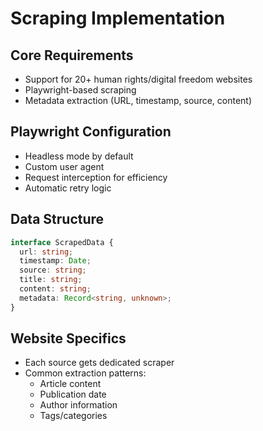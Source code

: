 # Scraping Implementation

## Core Requirements

- Support for 20+ human rights/digital freedom websites
- Playwright-based scraping
- Metadata extraction (URL, timestamp, source, content)

## Playwright Configuration

- Headless mode by default
- Custom user agent
- Request interception for efficiency
- Automatic retry logic

## Data Structure

```typescript
interface ScrapedData {
  url: string;
  timestamp: Date;
  source: string;
  title: string;
  content: string;
  metadata: Record<string, unknown>;
}
```

## Website Specifics

- Each source gets dedicated scraper
- Common extraction patterns:
  - Article content
  - Publication date
  - Author information
  - Tags/categories
